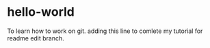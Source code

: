 # hello-world
To learn how to work on git.
adding this line to comlete my tutorial for readme edit branch.
